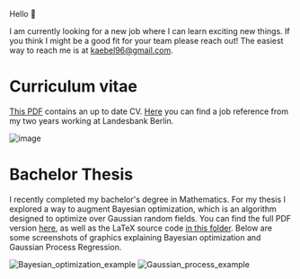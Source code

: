 Hello 👋

I am currently looking for a new job where I can learn exciting new things. If you think I might be a good fit for your team please reach out!
The easiest way to reach me is at kaebel96@gmail.com.


# Curriculum vitae

[This PDF](cv.pdf) contains an up to date CV.
[Here](Arbeitszeugnis.pdf) you can find a job reference from my two years working at Landesbank Berlin.

![image](https://github.com/marckaebel/CV/assets/17997282/ddd066dd-7677-46e2-abe5-1735ca8e1e33)

# Bachelor Thesis
I recently completed my bachelor's degree in Mathematics.
For my thesis I explored a way to augment Bayesian optimization, which is an algorithm designed to optimize over Gaussian random fields.
You can find the full PDF version [here](Bachelorarbeit/main.pdf), as well as the LaTeX source code [in this folder](Bachelorarbeit/). Below are some screenshots of graphics explaining Bayesian optimization and Gaussian Process Regression.

![Bayesian_optimization_example](https://github.com/marckaebel/CV/assets/17997282/e4ebee7c-06d4-47bf-a43c-84433357a6fa)
![Gaussian_process_example](https://github.com/marckaebel/CV/assets/17997282/95197d37-c168-4d7c-9191-c1e5186c3698)
